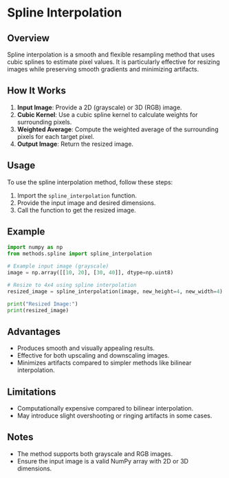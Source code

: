 # Spline Interpolation

## Overview

Spline interpolation is a smooth and flexible resampling method that uses cubic splines to estimate pixel values. It is particularly effective for resizing images while preserving smooth gradients and minimizing artifacts.

## How It Works

1. **Input Image**: Provide a 2D (grayscale) or 3D (RGB) image.
2. **Cubic Kernel**: Use a cubic spline kernel to calculate weights for surrounding pixels.
3. **Weighted Average**: Compute the weighted average of the surrounding pixels for each target pixel.
4. **Output Image**: Return the resized image.

## Usage

To use the spline interpolation method, follow these steps:

1. Import the `spline_interpolation` function.
2. Provide the input image and desired dimensions.
3. Call the function to get the resized image.

## Example

```python
import numpy as np
from methods.spline import spline_interpolation

# Example input image (grayscale)
image = np.array([[10, 20], [30, 40]], dtype=np.uint8)

# Resize to 4x4 using spline interpolation
resized_image = spline_interpolation(image, new_height=4, new_width=4)

print("Resized Image:")
print(resized_image)
```

## Advantages

- Produces smooth and visually appealing results.
- Effective for both upscaling and downscaling images.
- Minimizes artifacts compared to simpler methods like bilinear interpolation.

## Limitations

- Computationally expensive compared to bilinear interpolation.
- May introduce slight overshooting or ringing artifacts in some cases.

## Notes

- The method supports both grayscale and RGB images.
- Ensure the input image is a valid NumPy array with 2D or 3D dimensions.
